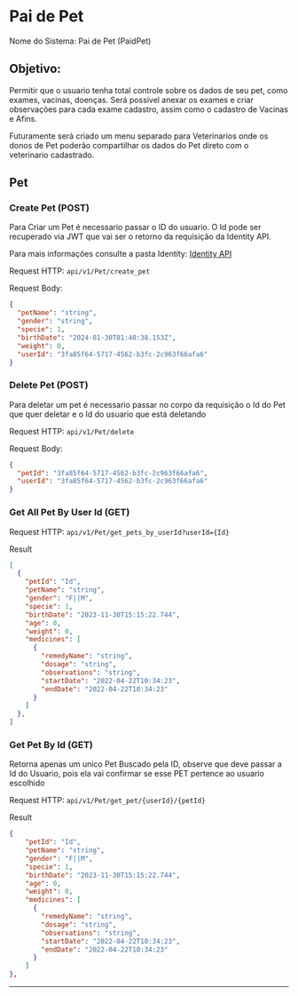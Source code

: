 # Pai de Pet

Nome do Sistema: Pai de Pet (PaidPet)

## Objetivo:

Permitir que o usuario tenha total controle sobre os dados de seu pet, como exames, vacinas, doenças. Será possivel anexar os exames e criar observações para cada exame cadastro, assim como o cadastro de Vacinas e Afins.

Futuramente será criado um menu separado para Veterinarios onde os donos de Pet poderão compartilhar os dados do Pet direto com o veterinario cadastrado.

## Pet

### Create Pet (POST)

Para Criar um Pet é necessario passar o ID do usuario. O Id pode ser recuperado via JWT que vai ser o retorno da requisição da Identity API.

Para mais informações consulte a pasta Identity:
<a href="https://github.com/PedroHumberto/pet_guardian/tree/main/src/services/PetGuardian/PetGuadian.API">Identity API </a>

Request HTTP: ``api/v1/Pet/create_pet``


Request Body:
```json
{
  "petName": "string",
  "gender": "string",
  "specie": 1,
  "birthDate": "2024-01-30T01:40:38.153Z",
  "weight": 0,
  "userId": "3fa85f64-5717-4562-b3fc-2c963f66afa6"
}
```

### Delete Pet (POST)

Para deletar um pet é necessario passar no corpo da requisição o Id do Pet que quer deletar e o Id do usuario que está deletando

Request HTTP: ``api/v1/Pet/delete``


Request Body:
```json
{
  "petId": "3fa85f64-5717-4562-b3fc-2c963f66afa6",
  "userId": "3fa85f64-5717-4562-b3fc-2c963f66afa6"
}
```

### Get All Pet By User Id (GET)

Request HTTP: ``api/v1/Pet/get_pets_by_userId?userId={Id}``


Result
```json
[
  {
    "petId": "Id",
    "petName": "string",
    "gender": "F||M",
    "specie": 1,
    "birthDate": "2023-11-30T15:15:22.744",
    "age": 0,
    "weight": 0,
    "medicines": [
      {
        "remedyName": "string",
        "dosage": "string",
        "observations": "string",
        "startDate": "2022-04-22T10:34:23",
        "endDate": "2022-04-22T10:34:23"
      }
    ]
  },
]
```

### Get Pet By Id (GET)


Retorna apenas um unico Pet Buscado pela ID, observe que deve passar a Id do Usuario, pois ela vai confirmar se esse PET pertence ao usuario escolhido


Request HTTP: ``api/v1/Pet/get_pet/{userId}/{petId}``

Result
```json
{
    "petId": "Id",
    "petName": "string",
    "gender": "F||M",
    "specie": 1,
    "birthDate": "2023-11-30T15:15:22.744",
    "age": 0,
    "weight": 0,
    "medicines": [
      {
        "remedyName": "string",
        "dosage": "string",
        "observations": "string",
        "startDate": "2022-04-22T10:34:23",
        "endDate": "2022-04-22T10:34:23"
      }
    ]
},

```

---

## 